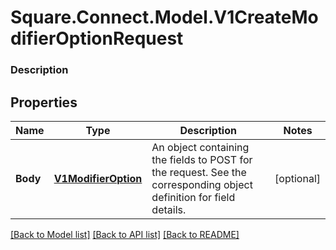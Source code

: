 # Square.Connect.Model.V1CreateModifierOptionRequest

### Description



## Properties

Name | Type | Description | Notes
------------ | ------------- | ------------- | -------------
**Body** | [**V1ModifierOption**](V1ModifierOption.md) | An object containing the fields to POST for the request.  See the corresponding object definition for field details. | [optional] 



[[Back to Model list]](../README.md#documentation-for-models) [[Back to API list]](../README.md#documentation-for-api-endpoints) [[Back to README]](../README.md)


